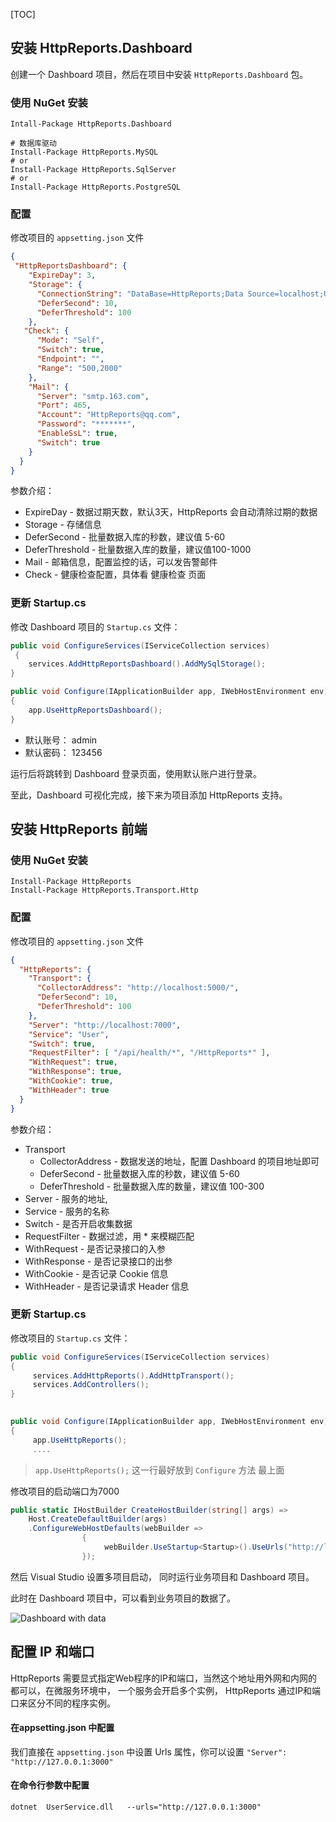 [TOC]

## 安装 HttpReports.Dashboard

创建一个 Dashboard 项目，然后在项目中安装 `HttpReports.Dashboard` 包。

### 使用 NuGet 安装

```shell
Intall-Package HttpReports.Dashboard

# 数据库驱动
Install-Package HttpReports.MySQL
# or
Install-Package HttpReports.SqlServer
# or
Install-Package HttpReports.PostgreSQL
```

### 配置

修改项目的 `appsetting.json` 文件

```json
{
 "HttpReportsDashboard": { 
    "ExpireDay": 3,
    "Storage": {
      "ConnectionString": "DataBase=HttpReports;Data Source=localhost;User Id=root;Password=123456;", 
      "DeferSecond": 10,
      "DeferThreshold": 100
    },
   "Check": {
      "Mode": "Self",
      "Switch": true,
      "Endpoint": "",
      "Range": "500,2000"
    },
    "Mail": {
      "Server": "smtp.163.com",
      "Port": 465,
      "Account": "HttpReports@qq.com",
      "Password": "*******",
      "EnableSsL": true,
      "Switch": true
    }
  } 
}
```

参数介绍：

- ExpireDay - 数据过期天数，默认3天，HttpReports 会自动清除过期的数据
- Storage - 存储信息
- DeferSecond - 批量数据入库的秒数，建议值 5-60
- DeferThreshold - 批量数据入库的数量，建议值100-1000
- Mail - 邮箱信息，配置监控的话，可以发告警邮件
- Check - 健康检查配置，具体看 健康检查 页面

### 更新 Startup.cs

修改 Dashboard 项目的 `Startup.cs` 文件：

```csharp
public void ConfigureServices(IServiceCollection services)
 { 
    services.AddHttpReportsDashboard().AddMySqlStorage(); 
}

public void Configure(IApplicationBuilder app, IWebHostEnvironment env)
{ 
    app.UseHttpReportsDashboard(); 
}
```

- 默认账号： admin
- 默认密码： 123456 

运行后将跳转到 Dashboard 登录页面，使用默认账户进行登录。

至此，Dashboard 可视化完成，接下来为项目添加 HttpReports 支持。

## 安装 HttpReports 前端

### 使用 NuGet 安装

```shell
Install-Package HttpReports
Install-Package HttpReports.Transport.Http  
```

### 配置

修改项目的 `appsetting.json` 文件

```json
{
  "HttpReports": {
    "Transport": {
      "CollectorAddress": "http://localhost:5000/",
      "DeferSecond": 10,
      "DeferThreshold": 100
    },
    "Server": "http://localhost:7000",
    "Service": "User",
    "Switch": true,
    "RequestFilter": [ "/api/health/*", "/HttpReports*" ],
    "WithRequest": true,
    "WithResponse": true,
    "WithCookie": true,
    "WithHeader": true
  }
}
```

参数介绍：

- Transport
    - CollectorAddress - 数据发送的地址，配置 Dashboard 的项目地址即可
    - DeferSecond - 批量数据入库的秒数，建议值 5-60
    - DeferThreshold - 批量数据入库的数量，建议值 100-300
- Server - 服务的地址,
- Service - 服务的名称
- Switch - 是否开启收集数据
- RequestFilter - 数据过滤，用 * 来模糊匹配
- WithRequest - 是否记录接口的入参
- WithResponse - 是否记录接口的出参
- WithCookie - 是否记录 Cookie 信息
- WithHeader - 是否记录请求 Header 信息

### 更新 Startup.cs

修改项目的 `Startup.cs` 文件：

```csharp
public void ConfigureServices(IServiceCollection services)
{
     services.AddHttpReports().AddHttpTransport();
     services.AddControllers();
}

        
public void Configure(IApplicationBuilder app, IWebHostEnvironment env)
{
     app.UseHttpReports();
     ....
```

> `app.UseHttpReports();` 这一行最好放到 `Configure` 方法 最上面

修改项目的启动端口为7000

```csharp
public static IHostBuilder CreateHostBuilder(string[] args) =>
    Host.CreateDefaultBuilder(args)
    .ConfigureWebHostDefaults(webBuilder =>
                {
                     webBuilder.UseStartup<Startup>().UseUrls("http://localhost:7000");
                });
```

然后 Visual Studio 设置多项目启动， 同时运行业务项目和 Dashboard 项目。

此时在 Dashboard 项目中，可以看到业务项目的数据了。

![Dashboard with data](/content/projects/httpreports/assets/dashboard.png)

## 配置 IP 和端口

HttpReports 需要显式指定Web程序的IP和端口，当然这个地址用外网和内网的都可以，在微服务环境中， 一个服务会开启多个实例， HttpReports 通过IP和端口来区分不同的程序实例。

#### 在appsetting.json 中配置

我们直接在 `appsetting.json` 中设置 Urls 属性，你可以设置 `"Server": "http://127.0.0.1:3000"`



#### 在命令行参数中配置

```shell
dotnet  UserService.dll   --urls="http://127.0.0.1:3000"   
```







